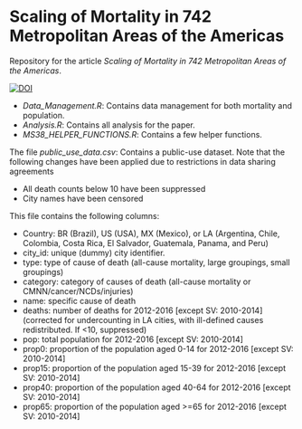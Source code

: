 # Scaling of Mortality in 742 Metropolitan Areas of the Americas
Repository for the article _Scaling of Mortality in 742 Metropolitan Areas of the Americas_.

[![DOI](https://zenodo.org/badge/409335730.svg)](https://zenodo.org/badge/latestdoi/409335730)

* _Data_Management.R_: Contains data management for both mortality and population. 
* _Analysis.R_: Contains all analysis for the paper. 
* _MS38_HELPER_FUNCTIONS.R_: Contains a few helper functions.

The file _public_use_data.csv_: Contains a public-use dataset. Note that the following changes have been applied due to restrictions in data sharing agreements

* All death counts below 10 have been suppressed
* City names have been censored

This file contains the following columns:

* Country: BR (Brazil), US (USA), MX (Mexico), or LA (Argentina, Chile, Colombia, Costa Rica, El Salvador, Guatemala, Panama, and Peru)
* city_id: unique (dummy) city identifier. 
* type: type of cause of death (all-cause mortality, large groupings, small groupings)
* category: category of causes of death (all-cause mortality or CMNN/cancer/NCDs/injuries)
* name: specific cause of death
* deaths: number of deaths for 2012-2016 [except SV: 2010-2014] (corrected for undercounting in LA cities, with ill-defined causes redistributed. If <10, suppressed) 
* pop: total population for 2012-2016 [except SV: 2010-2014] 
* prop0: proportion of the population aged 0-14 for 2012-2016 [except SV: 2010-2014] 
* prop15: proportion of the population aged 15-39 for 2012-2016 [except SV: 2010-2014] 
* prop40: proportion of the population aged 40-64 for 2012-2016 [except SV: 2010-2014] 
* prop65: proportion of the population aged >=65 for 2012-2016 [except SV: 2010-2014] 
